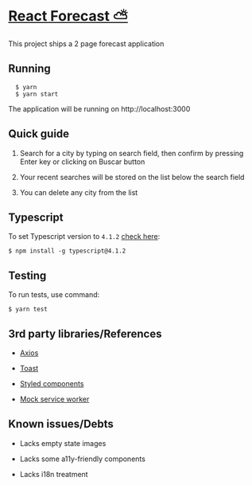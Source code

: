 # [React Forecast ⛅](https://forecast-gilt.vercel.app/)

This project ships a 2 page forecast application

## Running

```
  $ yarn
  $ yarn start
```

The application will be running on http://localhost:3000

## Quick guide

1. Search for a city by typing on search field, then confirm by pressing Enter key or clicking on Buscar button

2. Your recent searches will be stored on the list below the search field

3. You can delete any city from the list

## Typescript

To set Typescript version to `4.1.2` [check here](https://code.visualstudio.com/docs/typescript/typescript-compiling#_using-newer-typescript-versions):

```
$ npm install -g typescript@4.1.2
```

## Testing

To run tests, use command:

```
$ yarn test
```

## 3rd party libraries/References

- [Axios](https://github.com/axios/axios)

- [Toast](https://github.com/timolins/react-hot-toast)

- [Styled components](https://styled-components.com/)

- [Mock service worker](https://github.com/mswjs/msw)

## Known issues/Debts

- Lacks empty state images

- Lacks some a11y-friendly components

- Lacks i18n treatment
